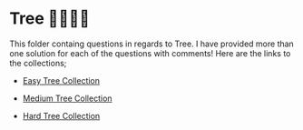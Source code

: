 # Tree 🌳🌲🌵🌴

This folder containg questions in regards to Tree. 
I have provided more than one solution for each of the questions with comments! 
Here are the links to the collections;

- [Easy Tree Collection](https://leetcode.com/explore/interview/card/top-interview-questions-easy/94/trees/)

- [Medium Tree Collection](https://leetcode.com/explore/interview/card/top-interview-questions-medium/108/trees/)

- [Hard Tree Collection](https://leetcode.com/explore/interview/card/top-interview-questions-hard/118/trees/)

